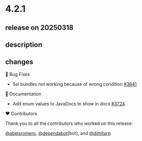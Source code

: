 # 4.2.1

## release on 20250318

## description

## changes

🐞 Bug Fixes

* Ssl bundles not working because of wrong condition <a href="https://github.com/spring-cloud/spring-cloud-gateway/pull/3641" data-hovercard-type="pull_request" data-hovercard-url="/spring-cloud/spring-cloud-gateway/pull/3641/hovercard">#3641</a>

📔 Documentation

* Add enum values to JavaDocs to show in docs <a href="https://github.com/spring-cloud/spring-cloud-gateway/pull/3724" data-hovercard-type="pull_request" data-hovercard-url="/spring-cloud/spring-cloud-gateway/pull/3724/hovercard">#3724</a>

❤️ Contributors

Thank you to all the contributors who worked on this release:

<a class="user-mention notranslate" data-hovercard-type="user" data-hovercard-url="/users/abelsromero/hovercard" data-octo-click="hovercard-link-click" data-octo-dimensions="link_type:self" href="https://github.com/abelsromero">@abelsromero</a>, <a class="user-mention notranslate" data-hovercard-type="organization" data-hovercard-url="/orgs/dependabot/hovercard" data-octo-click="hovercard-link-click" data-octo-dimensions="link_type:self" href="https://github.com/dependabot">@dependabot</a>[bot], and <a class="user-mention notranslate" data-hovercard-type="user" data-hovercard-url="/users/dimitarp/hovercard" data-octo-click="hovercard-link-click" data-octo-dimensions="link_type:self" href="https://github.com/dimitarp">@dimitarp</a>

